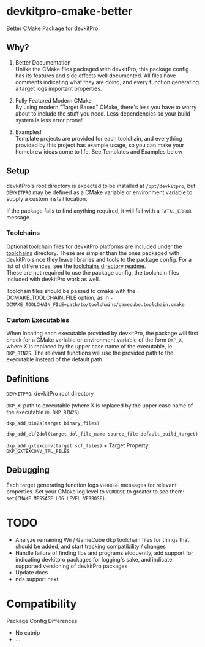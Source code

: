 # devkitpro-cmake-better
Better CMake Package for devkitPro.

## Why?

1. Better Documentation  
Unlike the CMake files packaged with devkitPro, this package config has its features and side effects well documented. All files have comments indicating what they are doing, and every function generating a target logs important properties.

2. Fully Featured Modern CMake  
By using modern "Target Based" CMake, there's less you have to worry about to include the stuff you need. Less dependencies so your build system is less error prone!

3. Examples!  
Template projects are provided for each toolchain, and everything provided by this project has example usage, so you can make your homebrew ideas come to life. See Templates and Examples below

## Setup
devkitPro's root directory is expected to be installed at `/opt/devkitpro`, but `DEVKITPRO` may be defined as a CMake variable or environment variable to supply a custom install location.

If the package fails to find anything required, it will fail with a `FATAL_ERROR` message.

### Toolchains
Optional toolchain files for devkitPro platforms are included under the [toolchains](toolchains) directory.
These are simpler than the ones packaged with devkitPro since they leave libraries and tools to the package config.
For a list of differences, see the [toolchains directory readme](toolchains/README.md).  
These are not required to use the package config, the toolchain files included with devkitPro work as well.

Toolchain files should be passed to cmake with the -[DCMAKE_TOOLCHAIN_FILE](https://cmake.org/cmake/help/latest/variable/CMAKE_TOOLCHAIN_FILE.html) option, as in `-DCMAKE_TOOLCHAIN_FILE=path/to/toolchains/gamecube.toolchain.cmake`.

### Custom Executables
When locating each executable provided by devkitPro, the package will first check for a CMake variable or environment 
variable of the form `DKP_X`, where X is replaced by the upper case name of the executable, ie. `DKP_BIN2S`. 
The relevant functions will use the provided path to the executable instead of the default path.

## Definitions
`DEVKITPRO`: devkitPro root directory

`DKP_X`: path to executable (where X is replaced by the upper case name of the executable ie. `DKP_BIN2S`)

`dkp_add_bin2s(target binary_files)`

`dkp_add_elf2dol(target dol_file_name source_file default_build_target)`

`dkp_add_gxtexconv(target scf_files)` + Target Property: `DKP_GXTEXCONV_TPL_FILES`

## Debugging
Each target generating function logs `VERBOSE` messages for relevant properties. Set your CMake log level to `VERBOSE` to greater
to see them: `set(CMAKE_MESSAGE_LOG_LEVEL VERBOSE)`.

# TODO
- Analyze remaining Wii / GameCube dkp toolchain files for things that should be added, and start tracking compatibility / changes
- Handle failure of finding libs and programs eloquently, add support for indicating devkitpro packages for logging's sake, and indicate supported versioning of devkitPro packages
- Update docs
- nds support next

# Compatibility
Package Config Differences:
* No catnip
* ...
